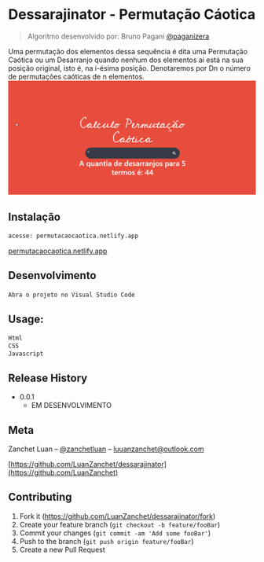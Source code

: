# Dessarajinator - Permutação Cáotica
> Algoritmo desenvolvido por: Bruno Pagani [@paganizera](https://www.instagram.com/paganizera/)

Uma permutação dos elementos dessa sequência é dita uma Permutação Caótica ou um Desarranjo quando nenhum dos elementos ai está na sua posição original, isto é, na i-ésima posição. Denotaremos por Dn o número de permutações caóticas de n elementos.
![](screenshot.png)

## Instalação

```sh
acesse: permutacaocaotica.netlify.app
```
[permutacaocaotica.netlify.app](https://permutacaocaotica.netlify.app)

## Desenvolvimento

```sh
Abra o projeto no Visual Studio Code

```

## Usage: 
    Html
    CSS
    Javascript

## Release History

* 0.0.1
    * EM DESENVOLVIMENTO

## Meta

Zanchet Luan – [@zanchetluan](https://twitter.com/zanchetluan) – luuanzanchet@outlook.com



[https://github.com/LuanZanchet/dessarajinator](https://github.com/LuanZanchet)

## Contributing

1. Fork it (<https://github.com/LuanZanchet/dessarajinator/fork>)
2. Create your feature branch (`git checkout -b feature/fooBar`)
3. Commit your changes (`git commit -am 'Add some fooBar'`)
4. Push to the branch (`git push origin feature/fooBar`)
5. Create a new Pull Request

<!-- Markdown link & img dfn's -->
[npm-image]: https://img.shields.io/npm/v/datadog-metrics.svg?style=flat-square
[npm-url]: https://npmjs.org/package/datadog-metrics
[npm-downloads]: https://img.shields.io/npm/dm/datadog-metrics.svg?style=flat-square
[travis-image]: https://img.shields.io/travis/dbader/node-datadog-metrics/master.svg?style=flat-square
[travis-url]: https://travis-ci.org/dbader/node-datadog-metrics
[wiki]: https://github.com/yourname/yourproject/wiki
